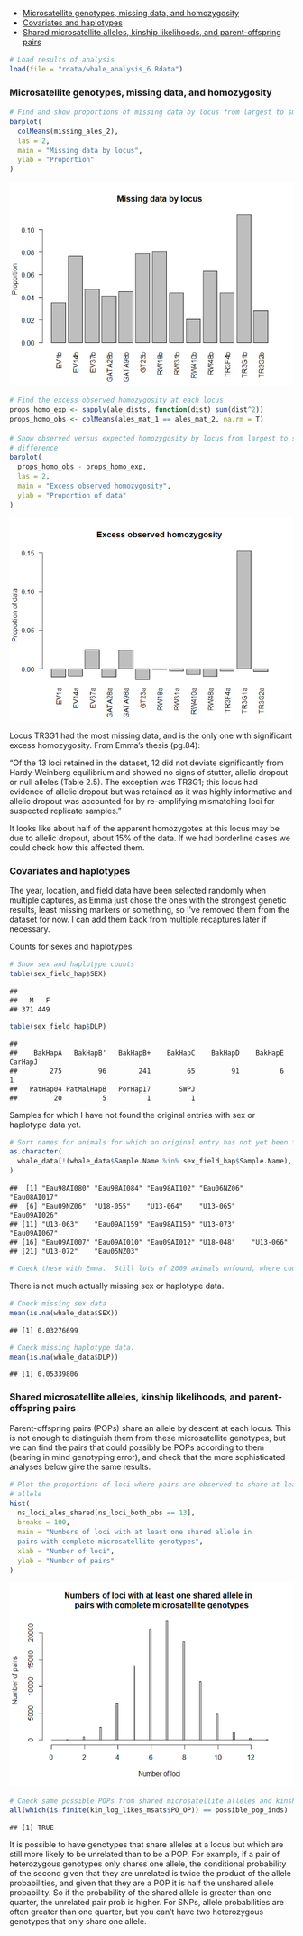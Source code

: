   - [Microsatellite genotypes, missing data, and
    homozygosity](#microsatellite-genotypes-missing-data-and-homozygosity)
  - [Covariates and haplotypes](#covariates-and-haplotypes)
  - [Shared microsatellite alleles, kinship likelihoods, and
    parent-offspring
    pairs](#shared-microsatellite-alleles-kinship-likelihoods-and-parent-offspring-pairs)

``` r
# Load results of analysis
load(file = "rdata/whale_analysis_6.Rdata")
```

### Microsatellite genotypes, missing data, and homozygosity

``` r
# Find and show proportions of missing data by locus from largest to smallest
barplot(
  colMeans(missing_ales_2),
  las = 2,
  main = "Missing data by locus",
  ylab = "Proportion"
)
```

![](report_files/figure-gfm/unnamed-chunk-2-1.png)<!-- -->

``` r
# Find the excess observed homozygosity at each locus
props_homo_exp <- sapply(ale_dists, function(dist) sum(dist^2))
props_homo_obs <- colMeans(ales_mat_1 == ales_mat_2, na.rm = T)

# Show observed versus expected homozygosity by locus from largest to smallest
# difference
barplot(
  props_homo_obs - props_homo_exp,
  las = 2,
  main = "Excess observed homozygosity",
  ylab = "Proportion of data"
)
```

![](report_files/figure-gfm/unnamed-chunk-3-1.png)<!-- -->

Locus TR3G1 had the most missing data, and is the only one with
significant excess homozygosity. From Emma’s thesis (pg.84):

“Of the 13 loci retained in the dataset, 12 did not deviate
significantly from Hardy-Weinberg equilibrium and showed no signs of
stutter, allelic dropout or null alleles (Table 2.5). The exception was
TR3G1; this locus had evidence of allelic dropout but was retained as it
was highly informative and allelic dropout was accounted for by
re-amplifying mismatching loci for suspected replicate samples.”

It looks like about half of the apparent homozygotes at this locus may
be due to allelic dropout, about 15% of the data. If we had borderline
cases we could check how this affected them.

### Covariates and haplotypes

The year, location, and field data have been selected randomly when
multiple captures, as Emma just chose the ones with the strongest
genetic results, least missing markers or something, so I’ve removed
them from the dataset for now. I can add them back from multiple
recaptures later if necessary.

Counts for sexes and haplotypes.

``` r
# Show sex and haplotype counts
table(sex_field_hap$SEX)
```

    ## 
    ##   M   F 
    ## 371 449

``` r
table(sex_field_hap$DLP)
```

    ## 
    ##    BakHapA   BakHapB'   BakHapB+    BakHapC    BakHapD    BakHapE    CarHapJ 
    ##        275         96        241         65         91          6          1 
    ##   PatHap04 PatMalHapB   PorHap17       SWPJ 
    ##         20          5          1          1

Samples for which I have not found the original entries with sex or
haplotype data yet.

``` r
# Sort names for animals for which an original entry has not yet been found
as.character(
  whale_data[!(whale_data$Sample.Name %in% sex_field_hap$Sample.Name), 1]
)
```

    ##  [1] "Eau98AI080" "Eau98AI084" "Eau98AI102" "Eau06NZ06"  "Eau08AI017"
    ##  [6] "Eau09NZ06"  "U18-055"    "U13-064"    "U13-065"    "Eau09AI026"
    ## [11] "U13-063"    "Eau09AI159" "Eau98AI150" "U13-073"    "Eau09AI067"
    ## [16] "Eau09AI007" "Eau09AI010" "Eau09AI012" "U18-048"    "U13-066"   
    ## [21] "U13-072"    "Eau05NZ03"

``` r
# Check these with Emma.  Still lots of 2009 animals unfound, where could they be? 
```

There is not much actually missing sex or haplotype data.

``` r
# Check missing sex data
mean(is.na(whale_data$SEX))
```

    ## [1] 0.03276699

``` r
# Check missing haplotype data.
mean(is.na(whale_data$DLP))
```

    ## [1] 0.05339806

### Shared microsatellite alleles, kinship likelihoods, and parent-offspring pairs

Parent-offspring pairs (POPs) share an allele by descent at each locus.
This is not enough to distinguish them from these microsatellite
genotypes, but we can find the pairs that could possibly be POPs
according to them (bearing in mind genotyping error), and check that the
more sophisticated analyses below give the same results.

``` r
# Plot the proportions of loci where pairs are observed to share at least one
# allele
hist(
  ns_loci_ales_shared[ns_loci_both_obs == 13],
  breaks = 100,
  main = "Numbers of loci with at least one shared allele in 
  pairs with complete microsatellite genotypes",
  xlab = "Number of loci",
  ylab = "Number of pairs"
)
```

![](report_files/figure-gfm/unnamed-chunk-7-1.png)<!-- -->

``` r
# Check same possible POPs from shared microsatellite alleles and kinship likelihoods
all(which(is.finite(kin_log_likes_msats$PO_OP)) == possible_pop_inds)
```

    ## [1] TRUE

It is possible to have genotypes that share alleles at a locus but which
are still more likely to be unrelated than to be a POP. For example, if
a pair of heterozygous genotypes only shares one allele, the conditional
probability of the second given that they are unrelated is twice the
product of the allele probabilities, and given that they are a POP it is
half the unshared allele probability. So if the probability of the
shared allele is greater than one quarter, the unrelated pair prob is
higher. For SNPs, allele probabilities are often greater than one
quarter, but you can’t have two heterozygous genotypes that only share
one allele.
